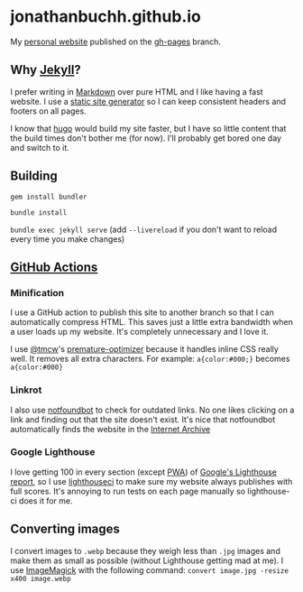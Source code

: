 # jonathanbuchh.github.io

My [personal website](https://buchh.org) published on the [gh-pages](https://github.com/JonathanBuchh/jonathanbuchh.github.io/tree/gh-pages) branch.

## Why [Jekyll](https://jekyllrb.com/)?

I prefer writing in [Markdown](https://en.wikipedia.org/wiki/Markdown) over pure HTML and I like having a fast website. I use a [static site generator](https://en.wikipedia.org/wiki/Web_template_system#Static_site_generators) so I can keep consistent headers and footers on all pages.

I know that [hugo](https://gohugo.io/) would build my site faster, but I have so little content that the build times don't bother me (for now). I'll probably get bored one day and switch to it.

## Building

`gem install bundler`

`bundle install`

`bundle exec jekyll serve` (add `--livereload` if you don't want to reload every time you make changes)

## [GitHub Actions](https://github.com/JonathanBuchh/jonathanbuchh.github.io/tree/main/.github/workflows)

### Minification

I use a GitHub action to publish this site to another branch so that I can automatically compress HTML. This saves just a little extra bandwidth when a user loads up my website. It's completely unnecessary and I love it.

I use [@tmcw](https://github.com/tmcw)'s [premature-optimizer](https://github.com/tmcw/premature-optimizer) because it handles inline CSS really well. It removes all extra characters. For example: `a{color:#000;}` becomes `a{color:#000}`

### Linkrot

I also use [notfoundbot](https://github.com/tmcw/notfoundbot) to check for outdated links. No one likes clicking on a link and finding out that the site doesn't exist. It's nice that notfoundbot automatically finds the website in the [Internet Archive](https://archive.org/)

### Google Lighthouse

I love getting 100 in every section (except [PWA](https://developers.google.com/web/ilt/pwa/lighthouse-pwa-analysis-tool)) of [Google's Lighthouse report](https://developers.google.com/web/tools/lighthouse/), so I use [lighthouseci](https://github.com/GoogleChrome/lighthouse-ci) to make sure my website always publishes with full scores. It's annoying to run tests on each page manually so lighthouse-ci does it for me.

## Converting images

I convert images to `.webp` because they weigh less than `.jpg` images and make them as small as possible (without Lighthouse getting mad at me). I use [ImageMagick](https://imagemagick.org/) with the following command: `convert image.jpg -resize x400 image.webp`
